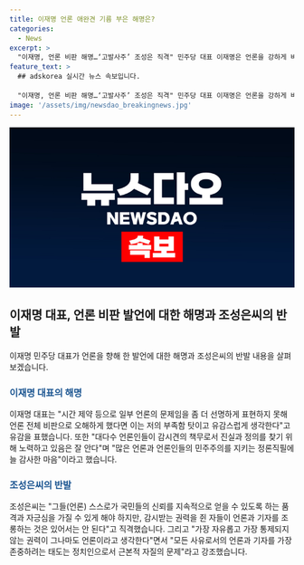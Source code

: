 ```yaml
---
title: 이재명 언론 애완견 기름 부은 해명은?
categories:
  - News
excerpt: >
  "이재명, 언론 비판 해명…‘고발사주’ 조성은 직격" 민주당 대표 이재명은 언론을 강하게 비판한 발언에 대해 해명했지만, 논란은 여전한 가운데 이를 향한 비판도 이어지고 있다. 고발사주 의혹 제보자 조성은씨는 이 대표를 향해 거센 태도를 보여 "언론과 기자를 조롱하는 것은 정치인으로서 근본적인 문제"라고 직격했다. 또한, 이 대표의 발언에 대한 비판도 이어지는 가운데, 이재명 대표는 유감을 표명하며 언론의 역할을 감시하는 것이 중요하다고 강조했다.
feature_text: >
  ## adskorea 실시간 뉴스 속보입니다.

  "이재명, 언론 비판 해명…‘고발사주’ 조성은 직격" 민주당 대표 이재명은 언론을 강하게 비판한 발언에 대해 해명했지만, 논란은 여전한 가운데 이를 향한 비판도 이어지고 있다. 고발사주 의혹 제보자 조성은씨는 이 대표를 향해 거센 태도를 보여 "언론과 기자를 조롱하는 것은 정치인으로서 근본적인 문제"라고 직격했다. 또한, 이 대표의 발언에 대한 비판도 이어지는 가운데, 이재명 대표는 유감을 표명하며 언론의 역할을 감시하는 것이 중요하다고 강조했다.
image: '/assets/img/newsdao_breakingnews.jpg'
---
```


<p><img src="/assets/img/newsdao_breakingnews.jpg" alt="adskorea 속보" /></p>

<h2 data-ke-size="size26">이재명 대표, 언론 비판 발언에 대한 해명과 조성은씨의 반발</h2>

<p data-ke-size="size16">이재명 민주당 대표가 언론을 향해 한 발언에 대한 해명과 조성은씨의 반발 내용을 살펴보겠습니다.</p>

<h3><b><span style="color: #1a5490;">이재명 대표의 해명</span></b></h3>

<p data-ke-size="size16">이재명 대표는 "시간 제약 등으로 일부 언론의 문제임을 좀 더 선명하게 표현하지 못해 언론 전체 비판으로 오해하게 했다면 이는 저의 부족함 탓이고 유감스럽게 생각한다"고 유감을 표했습니다. 또한 "대다수 언론인들이 감시견의 책무로서 진실과 정의를 찾기 위해 노력하고 있음은 잘 안다"며 "많은 언론과 언론인들의 민주주의를 지키는 정론직필에 늘 감사한 마음"이라고 했습니다.</p>

<h3><b><span style="color: #1a5490;">조성은씨의 반발</span></b></h3>

<p data-ke-size="size16">조성은씨는 "그들(언론) 스스로가 국민들의 신뢰를 지속적으로 얻을 수 있도록 하는 품격과 자긍심을 가질 수 있게 해야 하지만, 감시받는 권력을 쥔 자들이 언론과 기자를 조롱하는 것은 있어서는 안 된다"고 직격했습니다. 그리고 "가장 자유롭고 가장 통제되지 않는 권력이 그나마도 언론이라고 생각한다"면서 "모든 사유로서의 언론과 기자를 가장 존중하려는 태도는 정치인으로서 근본적 자질의 문제"라고 강조했습니다.</p>

